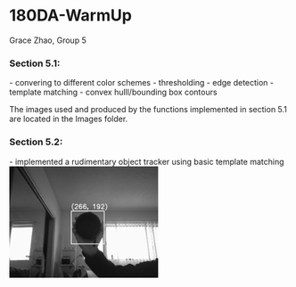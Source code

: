 # 180DA-WarmUp
Grace Zhao, Group 5

<h3>Section 5.1:</h3>
    - convering to different color schemes
    - thresholding
    - edge detection
    - template matching
    - convex hulll/bounding box contours

The images used and produced by the functions implemented in section 5.1 are located in the Images folder.

<h3>Section 5.2:</h3>
    - implemented a rudimentary object tracker using basic template matching 
    <img src = 'frame_screenshot_12.01.2022.png' height="200">
